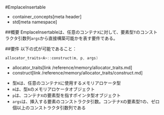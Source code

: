 #EmplaceInsertable
* container_concepts[meta header]
* std[meta namespace]

##概要
EmplaceInsertableは、任意のコンテナ`X`に対して、要素型`T`のコンストラクタ引数列`args`から直接構築可能かを表す要件である。


##要件
以下の式が可能であること：

```cpp
allocator_traits<A>::construct(m, p, args)
```
* allocator_traits[link /reference/memory/allocator_traits.md]
* construct[link /reference/memory/allocator_traits/construct.md]

- 型`A`は、任意のコンテナ`X`に使用するメモリアロケータ型
- `m`は、型`A`のメモリアロケータオブジェクト
- `p`は、コンテナ`X`の要素型を指すポインタ型オブジェクト
- `args`は、挿入する要素のコンストラクタ引数。コンテナ`X`の要素型`T`の、ゼロ個以上のコンストラクタ引数列である

